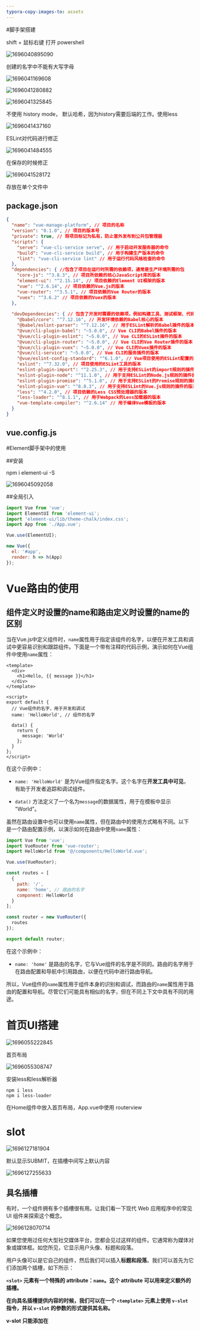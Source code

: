```yaml
---
typora-copy-images-to: assets
---
```


#脚手架搭建

shift + 鼠标右键 打开 powershell

![1696040895090](assets/1696040895090.png)

创建的名字中不能有大写字母

![1696041169608](assets/1696041169608.png)



![1696041280882](assets/1696041280882.png)

![1696041325845](assets/1696041325845.png)

不使用 history mode， 默认哈希，因为history需要后端的工作。使用less

![1696041437160](assets/1696041437160.png)

ESLint对代码进行修正

![1696041484555](assets/1696041484555.png)

在保存的时候修正

![1696041528172](assets/1696041528172.png)

存放在单个文件中



## package.json

```json
{
  "name": "vue-manage-platform", // 项目的名称
  "version": "0.1.0", // 项目的版本号
  "private": true, // 将项目标记为私有，防止意外发布到公共包管理器
  "scripts": {
    "serve": "vue-cli-service serve", // 用于启动开发服务器的命令
    "build": "vue-cli-service build", // 用于构建生产版本的命令
    "lint": "vue-cli-service lint" // 用于运行代码风格检查的命令
  },
  "dependencies": { //包含了项目在运行时所需的依赖项，通常是生产环境所需的包
    "core-js": "^3.8.3", // 项目所依赖的核心JavaScript库的版本
    "element-ui": "^2.15.14", // 项目依赖的Element UI框架的版本
    "vue": "^2.6.14", // 项目依赖的Vue.js的版本
    "vue-router": "^3.5.1", // 项目依赖的Vue Router的版本
    "vuex": "^3.6.2" // 项目依赖的Vuex的版本
  },
  
  "devDependencies": { // 包含了开发时需要的依赖项，例如构建工具、测试框架、代码质量工具等。这种分离有助于减小生产环境的包大小，并确保不必要的工具不会部署到生产服务器上。
    "@babel/core": "^7.12.16", // 开发环境依赖的Babel核心的版本
    "@babel/eslint-parser": "^7.12.16", // 用于ESLint解析的Babel插件的版本
    "@vue/cli-plugin-babel": "~5.0.0", // Vue CLI的Babel插件的版本
    "@vue/cli-plugin-eslint": "~5.0.0", // Vue CLI的ESLint插件的版本
    "@vue/cli-plugin-router": "~5.0.0", // Vue CLI的Vue Router插件的版本
    "@vue/cli-plugin-vuex": "~5.0.0", // Vue CLI的Vuex插件的版本
    "@vue/cli-service": "~5.0.0", // Vue CLI的服务插件的版本
    "@vue/eslint-config-standard": "^6.1.0", // Vue项目使用的ESLint配置的版本
    "eslint": "^7.32.0", // 项目使用的ESLint工具的版本
    "eslint-plugin-import": "^2.25.3", // 用于支持ESLint的import规则的插件的版本
    "eslint-plugin-node": "^11.1.0", // 用于支持ESLint的Node.js规则的插件的版本
    "eslint-plugin-promise": "^5.1.0", // 用于支持ESLint的Promise规则的插件的版本
    "eslint-plugin-vue": "^8.0.3", // 用于支持ESLint的Vue.js规则的插件的版本
    "less": "^4.2.0", // 项目依赖的Less CSS预处理器的版本
    "less-loader": "^8.1.1", // 用于Webpack的Less加载器的版本
    "vue-template-compiler": "^2.6.14" // 用于编译Vue模板的版本
  }
}

```



## vue.config.js





#Element脚手架中的使用

##安装

npm i element-ui -S

![1696045092058](assets/1696045092058.png)

##全局引入

```js
import Vue from 'vue';
import ElementUI from 'element-ui';
import 'element-ui/lib/theme-chalk/index.css';
import App from './App.vue';

Vue.use(ElementUI);

new Vue({
  el: '#app',
  render: h => h(App)
});
```



# Vue路由的使用

## 组件定义时设置的name和路由定义时设置的name的区别

当在Vue.js中定义组件时，`name`属性用于指定该组件的名字，以便在开发工具和调试中更容易识别和跟踪组件。下面是一个带有注释的代码示例，演示如何在Vue组件中使用`name`属性：

```vue
<template>
  <div>
    <h1>Hello, {{ message }}</h1>
  </div>
</template>

<script>
export default {
  // Vue组件的名字，用于开发和调试
  name: 'HelloWorld', // 组件的名字

  data() {
    return {
      message: 'World'
    };
  }
};
</script>
```

在这个示例中：

- `name: 'HelloWorld'` 是为Vue组件指定名字。这个名字在**开发工具中可见**，有助于开发者追踪和调试组件。

- `data()` 方法定义了一个名为`message`的数据属性，用于在模板中显示 "World"。

虽然在路由设置中也可以使用`name`属性，但在路由中的使用方式略有不同。以下是一个路由配置示例，以演示如何在路由中使用`name`属性：

```javascript
import Vue from 'vue';
import VueRouter from 'vue-router';
import HelloWorld from '@/components/HelloWorld.vue';

Vue.use(VueRouter);

const routes = [
  {
    path: '/',
    name: 'home', // 路由的名字
    component: HelloWorld
  }
];

const router = new VueRouter({
  routes
});

export default router;
```

在这个示例中：

- `name: 'home'` 是路由的名字，它与Vue组件的名字是不同的。路由的名字用于在路由配置和导航中引用路由，以便在代码中进行路由导航。

所以，Vue组件的`name`属性用于组件本身的识别和调试，而路由的`name`属性用于路由的配置和导航。尽管它们可能具有相似的名字，但在不同上下文中具有不同的用途。



# 首页UI搭建

![1696055222845](assets/1696055222845.png)



首页布局

![1696055308747](assets/1696055308747.png)



安装less和less解析器

```
npm i less
npm i less-loader
```

在Home组件中放入首页布局，App.vue中使用 routerview



# slot

![1696127181904](assets/1696127181904.png)



默认显示SUBMIT，在插槽中间写上默认内容

![1696127255633](assets/1696127255633.png)



## 具名插槽

有时，一个组件拥有多个插槽很有用。让我们看一下现代 Web 应用程序中的常见 UI 组件来探索这个概念。

![1696128070714](assets/1696128070714.png)

如果您使用过任何大型社交媒体平台，您都会见过这样的组件。它通常称为媒体对象或媒体框。如您所见，它显示用户头像、标题和段落。

用户头像可以是它自己的组件，然后我们可以插入**标题和段落**。我们可以首先为它们添加两个插槽，如下所示：



**`<slot>` 元素有一个特殊的 attribute：`name`。这个 attribute 可以用来定义额外的插槽。**

**在向具名插槽提供内容的时候，我们可以在一个 `<template>` 元素上使用 `v-slot` 指令，并以 `v-slot` 的参数的形式提供其名称。**

**v-slot 只能添加在 <template> 上** (只有[一种例外情况](https://v2.cn.vuejs.org/v2/guide/components-slots.html#%E7%8B%AC%E5%8D%A0%E9%BB%98%E8%AE%A4%E6%8F%92%E6%A7%BD%E7%9A%84%E7%BC%A9%E5%86%99%E8%AF%AD%E6%B3%95))，这一点和已经废弃的 [`slot` attribute](https://v2.cn.vuejs.org/v2/guide/components-slots.html#%E5%BA%9F%E5%BC%83%E4%BA%86%E7%9A%84%E8%AF%AD%E6%B3%95) 不同。



**MediaBox.vue** 问题版

```Vue
 <template>
      <div>
        <UserAvatar/>
        <slot></slot>
        <slot></slot>
        //有两个插槽
      </div>
</template>

//但是当我们尝试使用这个组件时遇到了一个问题：

<MediaBox>
      <h2>Adam Jahr</h2>
      <p>My words.</p>
</MediaBox>

//Vue 不知道哪些内容应该放入哪个槽中。
//我们需要明确并指定内容的去向，我们可以通过具名插槽来做到这一点。
```

**MediaBox.vue** 具名插槽版

```vue
<template>
      <div>
        <slot name="heading"></slot>
        <slot name="paragraph"></slot>
      </div>
</template>
//现在，我们可以在slot将插入的模板代码的属性中使用该名称。

非常重要：
<MediaBox>
      <h2 v-slot:heading>Adam Jahr</h2>
      <p v-slot:paragraph>My words.</p>
</MediaBox>
//我们正在将标题和段落插入到我们想要的位置。
```



# 侧边栏实现

elementUI提供了**NavMenu 导航菜单**

分为顶栏和侧栏，提供折起和展开

```vue
<template>
  <el-container style="height: 100%">
    <el-aside width="auto">
      <common-aside></common-aside> //使用侧边栏导航组件，注意是小写，单词之间用短划线隔开
    </el-aside>
    <el-container>
      <el-header>Header</el-header>
      <el-main>Main</el-main>
    </el-container>
  </el-container>
</template>

<script>
import CommonAside from '@/components/CommonAside.vue' //引入侧边栏组件
export default {
  // eslint-disable-next-line vue/multi-word-component-names
  name: 'Home',
  components: {
    CommonAside
  },
  data () {
    return {}
  }

}
```

在Vue挂载的app中默认设置为1屏的高度

```vue
<style>
  #app{
    height: 100vh;
  }
</style>
```



**将侧边栏的导航分为有子菜单的和无子菜单的**

```vue
//菜单中的数据
data () {
    return {
      isCollapse: false,
      menu: [
        {
          path: '/',
          name: 'home',
          label: '首页',
          icon: 's-home',
          url: 'Home/Home'
        },
        {
          path: '/mall',
          name: 'mall',
          label: '商品管理',
          icon: 'video-play',
          url: 'MallManage/MallManage'
        },
        {
          path: '/user',
          name: 'user',
          label: '用户管理',
          icon: 'user',
          url: 'UserManage/UserManage'
        },
        {
          label: '其他',
          icon: 'location',
          children: [
            {
              path: '/page1',
              name: 'page1',
              label: '页面1',
              icon: 'setting',
              url: 'Other/PageOne'
            },
            {
              path: '/page2',
              name: 'page2',
              label: '页面2',
              icon: 'setting',
              url: 'Other/PageTwo'
            }
          ]
        }
      ]
    }
  },


//使用计算属性进行区分
computed: {
    noChildren () {
      return this.menu.filter(item => !item.children)
    },
    hasChildren () {
      return this.menu.filter(item => item.children)
    }
  }

//无子菜单进行遍历 index是EL组件自己的属性，意为唯一标志
<el-menu-item v-for="item in noChildren" @click="clickMenu(item)" :index="item.path" :key="item.path">
      <template v-slot:title>
// v-slot必须用在template（只有一种特殊情况）
        <i :class="'el-icon-' + item.icon"></i>
//图标用拼接的形式实现
        <span >{{item.label}}</span>
      </template>
    </el-menu-item>

//有子菜单进行遍历
<el-submenu v-for="item in hasChildren" :index="item.path" :key="item.path">
    <template v-slot:title>
      <i :class="'el-icon-'+item.icon"></i>
      <span>{{item.label}}</span>
    </template>
    <el-menu-item-group v-for="subItem in item.children" :key="subItem.path">
      <el-menu-item :index="subItem.path">{{ subItem.label }}</el-menu-item>
    </el-menu-item-group>
</el-submenu>
```



**去掉页面整体的白边**      （暂时无效，不知道哪里出了问题）

```
//去掉页面的白边
html, body{
    margin: 0;
    padding: 0;
  }
```



# 路由跳转初步设置

## 页面结构与路由设置

![1696141442822](assets/1696141442822.png)



```JS
//路由设置
const routes = [
  {
    path: '/',
    name: 'Main',
    component: () => import('../views/Main.vue'),
    children: [
      {
        path: '/home',
        name: 'home',
        component: () => import('../views/home/index.vue')
      },
      {
        path: '/user',
        name: 'user',
        component: () => import('../views/user/index.vue')
      }
    ]
  }
]
```



## 路由跳转

### 路由跳转设置解析

```vue
//router下的index.js文件中
const routes = [
  {
    path: '/',
    name: 'Main',
    component: () => import('../views/Main.vue'),
    children: [
      {
        path: '/home',
        name: 'home',
        component: () => import('../views/home/index.vue')
      },
      {
        path: '/user',
        name: 'user',
        component: () => import('../views/user/index.vue')
      }
    ]
  }
]

//CommonAside组件中
<el-menu-item v-for="item in noChildren" @click="clickMenu(item)" :index="item.path" :key="item.path">
      <template v-slot:title>
        <i :class="'el-icon-' + item.icon"></i>
        <span >{{item.label}}</span>
      </template>
  </el-menu-item>

//注意click点击事件
clickMenu (item) {
      this.$router.push({
        name: item.name
      })
    }

```

**解析：**

`clickMenu` 函数能够实现路由跳转的原因是因为它使用了Vue Router库的 `$router.push()` 方法来进行页面路由的切换。

`this.$router.push()` 方法用于导航到不同的路由，具体来说，它使用 `item.name` 来确定要导航到的路由。

`clickMenu` 函数接收一个 `item` 参数，这个参数代表了菜单项的信息，其中包括 `item.name`。`item.name` 在菜单项对象中是路由的名称。通过 `this.$router.push({ name: item.name })`，你告诉Vue Router去激活具有指定名称的路由，从而导航到相应的页面。

所以，当你点击菜单项时，`clickMenu` 函数根据被点击菜单项的路由名称（`item.name`），触发了Vue Router的路由切换，从而实现了页面的跳转。



`clickMenu` 函数与路由配置中的 `name` 属性相关。在你的路由配置中，有一个名为 `Main` 的路由，它是你的主视图组件。 `Main` 路由有两个子路由：`home` 和 `user`，它们分别具有 `name` 属性为 `'home'` 和 `'user'`。

当你调用 `this.$router.push({ name: item.name })` 来触发路由导航时，`item.name` 的值应该匹配路由配置中的某个路由的 `name` 值。在你的示例中，`item.name` 应该匹配 `Main`、`home` 或 `user` 中的一个，以便导航到相应的路由。

所以，`clickMenu` 函数与路由配置中的 `Main`、`home` 和 `user` 三个路由的 `name` 属性相关。



### this.$

`this.$router.push` 中的 `$` 符号表示 Vue.js 中的实例属性。在 Vue.js 应用中，你可以通过 `this.$` 来访问全局的 Vue 实例的属性和方法。

- `this`：代表当前 Vue 组件的实例。
- `$router`：是 Vue Router 的实例，它允许你进行前端路由导航。
- `.push`：是 Vue Router 提供的一个方法，用于导航到不同的路由。





###编程式导航

除了使用 `<router-link>` 创建 a 标签来定义导航链接，我们还可以借助 router 的实例方法，通过编写代码来实现。

`router.push(location, onComplete?, onAbort?)`

注意：在 Vue 实例内部，**你可以通过 $router 访问路由实例**。因此你可以调用

```
this.$router.push
```

想要导航到不同的 URL，则使用 `router.push` 方法。这个方法会向 history 栈添加一个新的记录，所以，当用户点击浏览器后退按钮时，则回到之前的 URL。

当你点击 `<router-link>` 时，这个方法会在内部调用，所以说，点击 `<router-link :to="...">` 等同于调用 `router.push(...)`。

| 声明式                       | 编程式                |
| ------------------------- | ------------------ |
| `<router-link :to="...">` | `router.push(...)` |

该方法的参数可以是一个字符串路径，或者一个描述地址的对象。例如：

```js
// 字符串
router.push('home')

// 对象
router.push({ path: 'home' })

// 命名的路由
router.push({ name: 'user', params: { userId: '123' }})

// 带查询参数，变成 /register?plan=private
router.push({ path: 'register', query: { plan: 'private' }})

```

**注意：如果提供了 path，params 会被忽略，上述例子中的 query 并不属于这种情况。取而代之的是下面例子的做法，你需要提供路由的 name 或手写完整的带有参数的 path：**

```js
const userId = '123'
router.push({ name: 'user', params: { userId }}) // -> /user/123
router.push({ path: `/user/${userId}` }) // -> /user/123
// 这里的 params 不生效
router.push({ path: '/user', params: { userId }}) // -> /user

```

同样的规则也适用于 `router-link` 组件的 `to` 属性。

在 2.2.0+，可选的在 `router.push` 或 `router.replace` 中提供 `onComplete` 和 `onAbort` 回调作为第二个和第三个参数。这些回调将会在导航成功完成 (在所有的异步钩子被解析之后) 或终止 (导航到相同的路由、或在当前导航完成之前导航到另一个不同的路由) 的时候进行相应的调用。在 3.1.0+，可以省略第二个和第三个参数，此时如果支持 Promise，`router.push` 或 `router.replace` 将返回一个 Promise。

**注意**： 如果目的地和当前路由相同，只有参数发生了改变 (比如从一个用户资料到另一个 `/users/1` -> `/users/2`)，你需要使用 [`beforeRouteUpdate`](https://v3.router.vuejs.org/zh/guide/essentials/dynamic-matching.html#%E5%93%8D%E5%BA%94%E8%B7%AF%E7%94%B1%E5%8F%82%E6%95%B0%E7%9A%84%E5%8F%98%E5%8C%96) 来响应这个变化 (比如抓取用户信息)。



`router.replace(location, onComplete?, onAbort?)`

跟 `router.push` 很像，唯一的不同就是，它不会向 history 添加新记录，而是跟它的方法名一样 —— 替换掉当前的 history 记录。

| 声明式                               | 编程式                   |
| --------------------------------- | --------------------- |
| `<router-link :to="..." replace>` | `router.replace(...)` |

`router.go(n)`

这个方法的参数是一个整数，意思是在 history 记录中向前或者后退多少步，类似 `window.history.go(n)`。

例子

```
// 在浏览器记录中前进一步，等同于 history.forward()
router.go(1)

// 后退一步记录，等同于 history.back()
router.go(-1)

// 前进 3 步记录
router.go(3)

// 如果 history 记录不够用，那就默默地失败呗
router.go(-100)
router.go(100)

```



**操作 History**

你也许注意到 `router.push`、 `router.replace` 和 `router.go` 跟 [`window.history.pushState`、 `window.history.replaceState` 和 `window.history.go` (opens new window)](https://developer.mozilla.org/en-US/docs/Web/API/History)好像， 实际上它们确实是效仿 `window.history` API 的。

因此，如果你已经熟悉 [Browser History APIs (opens new window)](https://developer.mozilla.org/en-US/docs/Web/API/History_API)，那么在 Vue Router 中操作 history 就是超级简单的。

还有值得提及的，Vue Router 的导航方法 (`push`、 `replace`、 `go`) 在各类路由模式 (`history`、 `hash` 和 `abstract`) 下表现一致。



## 注意点

当在Vue.js中定义组件时，`name`属性用于指定该组件的名字，以便在开发工具和调试中更容易识别和跟踪组件。下面是一个带有注释的代码示例，演示如何在Vue组件中使用`name`属性：

```vue
<template>
  <div>
    <h1>Hello, {{ message }}</h1>
  </div>
</template>

<script>
export default {
  // Vue组件的名字，用于开发和调试
  name: 'HelloWorld', // 组件的名字

  data() {
    return {
      message: 'World'
    };
  }
};
</script>
```

在这个示例中：

- `name: 'HelloWorld'` 是为Vue组件指定名字。这个名字在开发工具中可见，有助于开发者追踪和调试组件。

- `data()` 方法定义了一个名为`message`的数据属性，用于在模板中显示 "World"。

虽然在路由设置中也可以使用`name`属性，但在路由中的使用方式略有不同。以下是一个路由配置示例，以演示如何在路由中使用`name`属性：

```javascript
import Vue from 'vue';
import VueRouter from 'vue-router';
import HelloWorld from '@/components/HelloWorld.vue';

Vue.use(VueRouter);

const routes = [
  {
    path: '/',
    name: 'home', // 路由的名字
    component: HelloWorld
  }
];

const router = new VueRouter({
  routes
});

export default router;
```

在这个示例中：

- `name: 'home'` 是路由的名字，它与Vue组件的名字是不同的。路由的名字用于在路由配置和导航中引用路由，以便在代码中进行路由导航。

所以，Vue组件的`name`属性用于组件本身的识别和调试，而路由的`name`属性用于路由的配置和导航。尽管它们可能具有相似的名字，但在不同上下文中具有不同的用途。



# header组件搭建

header组件分为两个部分，左边部分是导航图标+面包屑，右边部分是用户图标+下拉菜单





导航图标



面包屑



Dropdown下拉菜单





靠左、靠右布局，左右贴边同时上下居中



通过导航图标控制aside部分的展开和收起



# Vuex

## Vuex 简介

关于 Vuex 4 的注意事项
Vuex 4 最近发布，这是最新版本的 Vuex，专为与 Vue 3 兼容而设计。几乎所有 Vuex 4 的 API 与 Vuex 3 保持相同，而本课程所教授的正是 Vuex 3。然而，有一些重大变更，您可以在这里了解。



状态管理的必要性
在充满组件的应用程序中管理状态可能会变得困难。Facebook 曾经吃过苦头，因此创建了Flux模式，而 Vuex 就是基于这一模式开发的。Vuex 是 Vue 自家的状态管理模式和库。在本课程中，我们将探讨应用程序为何需要 Vuex 以及它如何增强您的应用。

当我们谈论状态时，指的是组件所依赖和渲染的数据，比如博客文章、待办事项等。没有 Vuex，随着应用程序的增长，每个 Vue 组件可能都会拥有自己的状态副本。

![1696158710525](assets/1696158710525.png)

**但如果一个组件改变了其状态，而远处的另一个组件也在使用同一状态，我们需要进行状态的通信**。有一种默认的方式是通过向上传递事件和向下传递属性来共享数据，但这可能会变得非常复杂。

![1696158768477](assets/1696158768477.png)

相反，我们可以将所有的状态集中到一个地方，一个包含整个应用程序的当前状态的位置。这样就形成了一个单一的真相来源。



**因此，我们为什么不把组件的共享状态抽取出来，以一个全局单例模式管理呢？在这种模式下，我们的组件树构成了一个巨大的“视图”，不管在树的哪个位置，任何组件都能获取状态或者触发行为！**



`单一的真相来源`
这就是 Vuex 提供的功能，每个组件都可以`直接访问全局状态`。

与 Vue 实例的数据一样，这个状态是`响应式`的。当一个组件更新状态时，正在使用该数据的其他组件会得到通知，自动接收到新的值。

![1696158943803](assets/1696158943803.png)

然而，仅仅将数据集中到单一的真相来源并不能完全解决状态管理的问题。当许多组件以不同的方式、来自不同的位置改变状态时，会出现什么情况？

我们需要一些标准化。否则，对状态的更改可能会变得难以预测和追踪。



`状态管理模式`
这就是为什么 Vuex 提供了一个完整的状态管理模式，以便以一种简单且标准化的方式进行状态更改。如果您熟悉 Vue，那么 Vuex 应该看起来相当类似。

![1696159051690](assets/1696159051690.png)



就像 Vue 提供了通过 `new Vue` 创建的根 Vue 实例一样，Vuex 提供了通过 `new Vuex.Store` 创建的存储库。

而 Vue 实例具有 `data` 属性，Vuex 存储库具有 `state`。两者都是响应式的。

而实例具有`方法`，其中包括更新数据的方法，存储库具有 `Actions`，它们可以更新状态。

而实例具有`计算属性`，存储库具有 `getters`，允许我们访问经过筛选、派生或计算的状态。

此外，Vuex 提供了一种跟踪状态更改的方式，称为 `Mutations`。我们可以使用 `Actions` 来提交 `Mutations`，并且通过 `Vue DevTools`，甚至可以通过每个 `Mutations` 到状态的记录来追溯状态更改的历史。



 `Vuex Store示例`

![1696159498720](assets/1696159498720.png)

在`state`中，我们有一个名为 `isLoading` 的属性，以及一个 `todos` 数组。



在下面，我们有一个 `mutation` 用于在 `isLoading` 状态之间切换 true 和 false。还有一个 `mutation` 用于使用我们在下面的 `Action` 中从 API 调用中接收到的 todos 设置我们的状态。



我们的 `Action` 在这里有多个步骤。首先，它会提交 `Mutation` 将 `isLoading` 状态设置为 true。然后它将进行 API 调用，当响应返回时，它将提交 `Mutation` 将 `isLoading` 状态设置为 false。最后，它将提交 `Mutation` 使用来自 API 的响应设置我们的 `todos` 的状态。

如果我们需要只检索标记为已完成的 `todos` 的能力，我们可以使用一个 `Getter`，它将仅检索我们想要的特定状态。



![1696159938785](assets/1696159938785.png)



### Vuex in Motion



![1578371900954_6](assets/1578371900954_6.gif)





###Vuex 核心概念

Vuex 是一个用于管理应用程序状态的状态管理模式和库。它通常与 Vue.js 框架一起使用，用于构建大型的、复杂的单页应用程序（SPA）。Vuex 帮助开发者管理应用中的数据、状态和状态变化，使得数据共享和维护更加容易。

1. **State（状态）**：这是应用程序的数据源，即应用的状态。Vuex 将整个应用的状态存储在一个单一的对象中，可以在整个应用中共享和访问。

2. **Getters（获取器）**：Getters 用于从状态中派生出一些衍生数据，类似于 Vue 组件中的计算属性。它们可以帮助你在组件中获取和使用状态的部分数据，而不需要直接访问状态对象。

3. **Mutations（突变）**：Mutations 是用于修改状态的方法。它们必须是同步的，用于跟踪状态的变化。每个 Mutation 都有一个字符串类型的事件名和一个回调函数，用于实际地改变状态。

4. **Actions（动作）**：Actions 用于执行异步操作并提交 Mutations 来改变状态。它们允许你处理复杂的业务逻辑、数据获取以及其他异步操作。Actions 通过触发 Mutations 来改变状态。

5. **Modules（模块）**：当你的应用变得复杂时，你可以将 Vuex 的状态、Mutations、Getters 和 Actions 划分为模块，每个模块可以独立管理一部分状态。

Vuex 的主要目标是让状态管理更加可维护、可预测和可调试，特别是在大型应用程序中。它提供了单一数据源的概念，使状态变化变得可追踪，从而减少了状态管理方面的混乱。这使得多个组件可以共享和响应应用状态的变化，同时保持一致性。这些特性使得 Vuex 成为 Vue.js 应用程序中的强大工具，特别是在构建复杂的单页应用时。



## State & Getters

**状态（State）与派生状态（Getters）**：
在上一课中，我们简要了解了 Vuex 的工作原理。在本教程中，我们将看看如何从我们的组件中直接和借助 Getters 访问 Vuex 存储的 State 数据。

###访问 `state`（状态）

如果我们查看我们的 main.js 文件，我们可以看到我们导入了我们的 Vuex store文件并将其提供给我们的根 Vue 实例。这是因为我们在使用 Vue CLI 创建项目时选择了 Vuex。

```javascript
import store from './store'

new Vue({
  router,
  store, // <-- 将`store`注入以实现全局访问
  render: h => h(App)
}).$mount('#app')
```

通过将`store`注入到每个组件中，这使得`store`在整个应用程序中可以全局访问，这样任何组件都可以使用 `$store` 来访问存储以及其中的属性（如 State、Actions、Mutations 和 Getters）。



现在让我们添加一些 State，以便我们可以查看如何从组件中访问它。我们可以创建一个`user`对象：

```javascript
state: {
  user: { id: 'abc123', name: 'Adam Jahr' }
}
```

我们可以从应用程序中的任何地方访问这个`user` State，但由于我们将很快创建需要知道是哪个用户创建了它们的事件，让我们从 EventCreate.vue 文件中访问这个 State。

```html
<template>
  <h1>创建事件，{{ $store.state.user }}</h1>
</template>
```

这可以生效，但请注意在浏览器中，我们显示了整个`user`对象。我们可以使用`.`符号来指定我们想要显示的用户 State 中的确切属性。在这种情况下，我们只想显示`name`。

```html
<template>
  <h1>创建事件，{{ $store.state.user.name }}</h1>
</template>
```



现在，我们看到了用户的名字。但如果我们需要在组件中的多个地方使用用户的名字怎么办？当然，我们可以在各个地方都写 `this.$store.state.user.name`，或者我们可以在**计算属性**中只写一次，名为 `userName`。

这样，我们的模板变得更加可读，减少了冗余。

```javascript
computed: {
  userName() {
    return this.$store.state.user.name;
  }
}
```

这样，我们的模板变得更加可读，减少了冗余。

```html
<h1>创建事件，{{ userName }}</h1>
<p>此事件由{{ userName }}创建</p>
```

如果我们需要在组件的方法中使用它，我们可以简单地说 `this.userName`。



###`mapState` 辅助函数

如果我们需要从同一个组件访问 State 的不同部分，多次编写 `this.$store.state.something` 可能会变得冗长和重复。为了简化这一点，我们可以使用 `mapState` 辅助函数，**它会为我们生成计算属性**。

首先，让我们向 Vuex  Store中添加更多 State，以便看到它的作用。我们将添加一个事件类别的数组：

```javascript
state: {
  user: { id: 'abc123', name: 'Adam Jahr' },
  categories: ['sustainability', 'nature', 'animal welfare', 'housing', 'education', 'food', 'community']
}
```

现在，在 EventCreate.vue 中，我们可以导入 `mapState`：

```javascript
import { mapState } from 'vuex'
```

然后使用它来将我们的 State 映射到一个计算属性中，以便检索用户的名字和我们的类别。

```javascript
computed: mapState({
  userName: state => state.user.name,
  categories: state => state.categories
})
```

请注意，我们使用了一个箭头函数l来接收 state 并返回我们想要的 state 属性，例如 `state.user.name` 和 `state.categories`。

如果我们想要访问顶层的 State（不使用点符号），可以更简单地这样写：

```javascript
computed: mapState({
  userName: state => state.user.name,
  categories: 'categories' // <-- 顶层 State 的简化语法
})
```

请注意，我们只需要使用 State 的字符串值` 'categories'`，这相当于 `state => state.categories`。

我们还可以通过传递一个字符串数组来更简化 `mapState` 的语法，如下所示：

```javascript
computed: mapState(['categories', 'user'])
```

当然，在我们的模板中，现在只需要使用点符号来访问用户的名字。

```html
<h1>创建事件，{{ user.name }}</h1>
```



**对象扩展运算符**

正如您可能已经注意到的，`mapState` 返回一个计算属性的对象。但它目前阻止我们添加不与我们的存储 State 相关的其他本地计算属性。

为了做到这一点，我们可以使用对象扩展运算符，它允许我们在这里**混入其他计算属性**。

```javascript
computed: {
  localComputed() {
    return something
  },
  ...mapState(['categories', 'user']) // <-- 使用对象扩展运算符
}
```



###Getters

虽然我们可以直接访问 **Store’s State**，但有时我们希望访问派生状态，也就是在访问时以某种方式处理状态。

例如，我们可能想知道有多少个类别，而不是访问我们的 State's `categories`。换句话说，我们可能想知道类别数组的长度。

从组件内部，我们可以这样写：

```javascript
this.$store.state.categories.length
```

但如果多个组件需要使用相同的值怎么办？通过创建一个 **Vuex Getter**，我们可以避免不必要的代码重复。此外，由于 Getters 被缓存，这也是一种性能更好的选择。

让我们在我们的Store中添加一个 Getter。

**store.js**

```javascript
catLength: state => {
  return state.categories.length
}
```

如您所见，Getters 是一个接受`state`作为参数的函数，**允许我们返回经过处理或筛选的状态。**



现在让我们在 EventCreate 组件中使用我们的 `catLength` Getter。与访问 State 一样，我们将它放在一个计算属性中。

```javascript
computed: {
  catLength() {
    return this.$store.getters.catLength
  }
}
```



**将 Getters 传递给 Getters**：
如果我们需要获取要与另一个 Getter 一起处理的 State，我们可以将 Getters 作为第二个参数传递给 Getter。这允许我们从我们正在创建的 Getter 中访问另一个 Getter。这听起来有点复杂，但是让我们看一个简单的例子。

假设我们的 State 中有一个待办事项数组。

```javascript
todos: [
  { id: 1, text: '...', done: true },
  { id: 2, text: '...', done: false },
  { id: 3, text: '...', done: true },
  { id: 4, text: '...', done: false }
]
```

我们可以创建一个 Getter 来获取已完成的待办事项数组。

```javascript
doneTodos: (state) => {
  return state.todos.filter(todo => todo.done)
}
```

我们可以在另一个 Getter 中使用此 Getter，如果要找出尚未完成的待办事项的数量，可以这样做：

```javascript
activeTodosCount: (state, getters) => {
  return state.todos.length - getters.doneTodos.length
}
```

现在，我们可以返回已完成的待办事项数量与所有待办事项数量之间的差异。

也许你会想知道为什么我们不只是像下面这样直接编写 `activeTodosCount`。

```javascript
activeTodosCount: (state) => {
  return state.todos.filter(todo => !todo.done).length
}
```

当然，我们可以这样做。这个例子只是为了演示将 Getters 传递给另一个 Getter 的强大之处。

**动态 Getters**：
您可能会想知道是否可以使用动态 Getters，换句话说，是否可以根据参数检索某些状态。答案是可以，通过返回一个函数来实现。

例如，如果我们有一个事件数组，我们可以这样检索一个事件：

```javascript
getEventById: (state) => (id) => {
  return state.events.find(event => event.id === id)
}
```

然后在我们的组件中，我们可以这样写：

```javascript
computed: {
  getEvent() {
    return this.$store.getters.getEventById
  }
}
```

在我们的模板中，我们可以传递一个参数。

```html
<p>{{ getEvent(1) }}</p>
```

请注意，像这样的动态 Getters 每次调用时都会运行，结果不会被缓存。

**mapGetters 辅助函数**：
就像我们在访问 State 时所见，我们可以使用 `mapGetters` 辅助函数将 Getters 映射到组件的计算属性上，以便在其中访问。首先，我们只需要导入它：

```javascript
import { mapGetters } from 'vuex'
```

然后可以这样使用它：

```javascript
computed: mapGetters([
  'categoriesLength',
  'getEventById'
])
```

现在，我们在组件中有一个映射到我们的 Getters 的计算属性数组。

如果我们想要在一个对象中重命名这些 Getters，我们可以在对象中这样做：

```javascript
computed: mapGetters({
  catCount: 'categoriesLength',
  getEvent: 'getEventById'
})
```

这样，`this.catCount` 映射到 `this.$store.getters.categoriesLength`，`getEvent` 映射到 `this.$store.getters.getEventById`。

**对象扩展运算符**：
正如您可能已经想象的，如果您希望将这些 Getters 混合到本地计算属性中，您也可以在这里使用对象扩展运算符。

```javascript
computed: {
  localComputed() {
    return something
  },
  ...mapGetters({
    catCount: 'categoriesLength',
    getEvent: 'getEventById'
  })
}
```

希望这能帮助您更好地理解 Vuex 中的 State 和 Getters。State 用于存储应用程序的数据，Getters 用于计算和派生这些数据，以便您能够更轻松地在组件中访问它们。



## Mutations & Actions Pt. 1

现在我们可以访问 Vuex 状态，我们可以开始将应用程序的数据存储在其中。通过使用 Vuex，我们可以使用 Mutation 将数据放入状态中。在本教程中，我们将学习 Mutations，然后看看如何将 Mutations 包装在 Actions 中，以使它们更具可扩展性和未来性。

###Mutations

正如我们在 Vuex 入门课程中了解的那样，我们可以使用 Mutations 来更新或更改状态。

举一个简单的例子，假设我们的状态具有一个 `count` 属性：

**store.js**

```javascript
state: {
  count: 0
}
```

现在，在我们的状态下方，我们可以编写一个 mutation，允许我们增加该值。

**store.js**

```javascript
mutations: {
  INCREMENT_COUNT(state) {
    state.count += 1
  }
}
```



`INCREMENT_COUNT` Mutation 以 Vuex 状态作为参数，并将其用于递增 count。

现在，让我们从组件内部**提交该 Mutation**。在 EventCreate 组件内部，我们将添加一个方法：

```javascript
incrementCount() {
  this.$store.commit('INCREMENT_COUNT')
}
```

在这里，我们的 `incrementCount` 方法只是提交了它可以访问的 `INCREMENT_COUNT` Mutation，通过使用this.$store



如果我们添加一个按钮，我们可以单击它来触发此 Mutation。

```html
<button @click="incrementCount">Increment</button>
```

通过查看 Vue DevTools，我们可以看到我们的 count 在 Vuex 标签中正在更新。

此外，还要注意我们的 Mutation 也在 DevTools 中记录下来了。如果我们点击 `Base State`，我们能够看到在提交 Mutation 之前我们应用程序的状态。换句话说，count 重新变为 0。

这使我们能够进行“time-travel debugging”，以便我们可以看到应用程序在某个时间点的状态，以及我们的 Mutations 如何影响了我们的状态。

为什么要全大写？**如果你想知道为什么我们的 Mutation 使用全大写**，那是因为在基于 Flux 的模式中，通常将它们用全大写表示。这是完全可选的，通常也可以看到 Mutations 以驼峰命名法编写。但是，将它们全部大写会使你在扫描文件时更容易立即看到可用的 Mutations，也会在提交 Mutation 与 Action、Getter 等时更清晰。但再次强调，选择权在你（或你的团队）手中。



**动态 Mutations**
目前，我们只是逐个增加 count。如果我们想按动态值更新它怎么办？我们可以将有效载荷传递给 Mutation 以使其具有动态性。

为了看到这一点，让我们在模板中添加一个输入，然后使用 v-model 将其绑定到名为 incrementBy 的新数据属性。

```html
<input type="number" v-model.number="incrementBy">
```

请注意，我们使用 .number 修饰符将输入值强制转换为数字。

然后，我们将 incrementBy 值从数据中作为有效载荷传递到我们提交 Mutation 的地方。

```javascript
incrementCount() {
  this.$store.commit('INCREMENT_COUNT', this.incrementBy)
}
```

在我们的 Vuex 存储中，INCREMENT_COUNT Mutation 可以在其第二个参数中接收有效载荷，并使用它来动态更新我们的 count。

```javascript
INCREMENT_COUNT(state, value) {
  state.count += value
}
```

现在，不管输入中键入了什么数字，都可以用它来更新我们的 count 状态。



###Actions

尽管 Vuex Mutations 是同步的，也就是说它们将一个接一个地发生，但 Actions 可以是**异步**的。它们可以包含多个步骤，实际发生的顺序可能不同于它们的编写顺序。如果您还记得我们关于 API 的课程，Axios 可以异步运行函数。

我们可以使用 Actions 来包装一些关于 Mutation 或 Mutations 的业务逻辑。

在我们的 Vuex 入门课程中，我们看到一个 Action 可以编写以提交一个 Mutation，将 isLoading 状态设置为 true，然后进行 API 调用，当调用返回响应时，它提交一个 Mutation 来将 isLoading 状态设置为 false，然后再提交一个 Mutation 来使用 API 的响应设置 todos 状态。



重要的是要理解，**Action 中的 Mutations 可能会被提交，也可能不会**，这取决于周围的逻辑和情况如何发展。

举个现实中的例子，如果我请我的朋友从商店买些面包，那么这里的 Mutation 将是 `PICK_UP_BREAD`，而 Action 更像是 `pleasePickUpBread`。**请求某人做某事与他们实际去做之间有很大的区别**。

有很多原因可能会导致她无法提交该 Mutation，她的车可能在前往商店的途中抛锚，或者商店可能没有面包。因此，Actions 更像是表达了一种意愿或渴望，根据周围的情况，使状态发生变化。

现在让我们看看 Actions 如何发挥作用。



**Actions 的运作**
回到我们的计数器示例，如果我们只想在我们的应用程序具有用户时才更新 count，我们可以编写：

```javascript
actions: {
  updateCount({ state, commit }, incrementBy) {
    if (state.user) {
      commit('INCREMENT_COUNT', incrementBy)
    } 
  }
}
```

这里发生了什么？

我们创建了一个名为 `updateCount` 的 **Action**。它使用对象解构从 Vuex 对象中获取` state` 和` commit`：{ state, commit }。

上下文对象是任何 Action 的第一个参数，它公开了与 store 实例上相同一组属性（state、mutations、actions

、getters）一样。因此，您可以调用 context.commit 来提交 Mutation，例如 context.state.count 来获取 count 状态的值。

此外，updateCount 接收有效载荷值。

```javascript
({ state, commit }, value)
```

有效载荷是所有 Actions 的第二个参数。

我们的 Action 检查是否在我们的状态中存储了一个用户。如果有，我们将使用传递的有效载荷值 commit INCREMENT_COUNT Mutation。如果没有用户，Mutation 将不会被提交。

现在，在我们的组件中，我们将分发该 Action，这将提交 Mutation。

```javascript
incrementCount() {
  this.$store.dispatch('updateCount', this.incrementBy)
}
```

值得注意的是，建议始终从 Action 中提交 Mutation。尽管如果您的 Mutation 当前不需要任何业务逻辑，这可能起初看起来像是多余的代码，但这样做使您的应用程序更具未来性，并使其更容易扩展。现在添加 Action 要容易得多，而不是以后需要时重构应用程序中的大量代码。

现在我们知道如何提交 Mutations 并将它们包装在 Action 中，让我们为我们的示例应用程序添加更多内容。

为我们的示例应用程序添加内容
目前，在我们的应用程序中，我们只是从我们的模拟 API 中获取事件。但我们希望用户能够创建新事件，该事件将添加到 Vuex Store 中。我们将添加一个 Mutation 并从一个 Action 中提交它。

但首先，我们需要安装一个新的依赖项。

安装我们的日期选择器
我们即将构建一个用于创建新事件的表单。但是，我们需要一个日期选择器用于我们的表单，因此让我们下载一个流行的外部库：vuejs-datepicker。

从命令行中，我们将写入：npm install vuejs-datepicker --save

这将安装库到我们的项目中，以便我们可以开始使用它。

创建事件
让我们前往我们的 EventCreate 组件，因为正如其名称所示，我们将使用它来创建新事件。就像我们之前使用 v-model 将值绑定到我们的数据的输入元素和提交 Mutation 的按钮一样，我们将使用相同的过程，但是一个扩展版本，带有一个可以从用户那里收集数据的表单。

以下是我们表单的模板。请注意，我们正在使用我们新添加的日期选择器。

```html
<form>
  <label>选择一个类别</label>
  <select v-model="event.category">
    <option v-for="cat in categories" :key="cat">{{ cat }}</option>
  </select>
  <h3>命名和描述您的事件</h3>
  <div class="field">
    <label>标题</label>
    <input v-model="event.title" type="text" placeholder="添加事件标题"/>
  </div>
  <div class="field">
    <label>描述</label>
    <input v-model="event.description" type="text" placeholder="添加描述"/>
  </div>
  <h3>您的事件在哪里？</h3>
  <div class="field">
    <label>地点</label>
    <input v-model="event.location" type="text" placeholder="添加地点"/>
  </div>
  <h3>您的事件什么时候？</h3>
  <div class="field">
    <label>日期</label>
    <datepicker v-model="event.date" placeholder="选择日期"/>
  </div>
  <div class="field">
    <label>选择时间</label>
    <select v-model="event.time">
      <option v-for="time in times" :key="time">{{ time }}</option>
    </select>
  </div>
  <input type="submit" class="button -fill-gradient" value="提交"/>
</form>
```

正如您所见，我们正在问一系列问题，并使用 v-model 在输入元素上绑定用户的响应到我们的数据。

现在，让我们一起查看这个组件的脚本部分，然后一一解释它。

```javascript
<script>
import Datepicker from 'vuejs-datepicker'
export default {
  components: {
    Datepicker
  },
  data() {
    const times = []
    for (let i = 1; i <= 24; i++) {
      times.push(i + ':00')
    }
    return {
      event: this.createFreshEvent(),
      times,
      categories: this.$store.state.categories,
    }
  },
  methods: {
    createFreshEvent() {
      const user = this.$store.state.user
      const id = Math.floor(Math.random() * 10000000)
      return {
        id: id,
        category: '',
        organizer: user,
        title: '',
        description: '',
        location: '',
        date: '',
        time: '',
        attendees: []
      }
    }
  }
}
</script>
```

让我们拆分一下。

```javascript
import Datepicker from 'vuejs-datepicker'
export default {
  components: {
    Datepicker
  }
```

在顶部，我们导入了我们的新日期选择器并将其注册为子组件，以便我们可以在我们的模板中使用它。

```javascript
data() {
  const times = []
  for (let i = 1; i <= 24; i++) {
    times.push(i + ':00')
  }
  return {
    ...
    times
  }
```

然后在我们的数据中，我们使用一个小算法生成一个用于时间的数字数组。请注意，上面在我们的数据中，{ times } 等同于 { times: times }。如果将此逻辑放在这里看起来很奇怪，记住 data() 是一个函数，因此您完全可以在其中执行一些初始的数据逻辑。

```html
<select v-model="event.time">
  <option v-for="time in times" :key="time">{{ time }}</option>
</select>
```

然后，在模板中，我们正在使用 v-for 循环遍历 times。

现在，让我们看看我们数据的其余部分。

```javascript
return {
  event: this.createFreshEventObject(),
  categories: this.$store.state.categories,
  times
}
```

我们直接从 Vuex Store 中获取我们的类别，并在选项元素上使用 v-for，就像

之前的 times 一样。但我们在 event 数据方面做了一些特殊的事情。

```javascript
event: this.createFreshEventObject(),
```

与其将事件对象直接放在数据中，我们在组件创建时调用一个生成新事件对象的方法。

该方法如下：

```javascript
createFreshEventObject() {
  const user = this.$store.state.user
  const id = Math.floor(Math.random() * 10000000)
  return {
    id: id,
    category: '',
    organizer: user,
    title: '',
    description: '',
    location: '',
    date: '',
    time: '',
    attendees: []
  }
}
```

我们从 Vuex Store 中获取用户，然后返回一个带有我们想要收集数据的所有属性的对象，包括一个用我们的用户状态填充的属性。我们还为我们的 id 创建了一个随机数，并使用它来设置事件的 id。

您可能会想知道为什么我们要使用这种方法。为什么不在数据本身上拥有所有这些属性？当我们提交事件时，我们希望重置此组件的事件数据，而此方法是我们这样做的一个方便的方式。您将在稍后看到我们如何使用它。

如果我们不重置本地事件对象，我们可能会保留这个对象与我们推入状态的对象之间不必要的连接。

最后，我们只需要添加一个简单的作用域样式：

```css
.field {
  margin-bottom: 24px;
}
```

ADD_EVENT Mutation
现在，在我们的 Vuex Store 中，我们将编写一个 ADD_EVENT Mutation。

```javascript
ADD_EVENT(state, event) {
  state.events.push(event)
}
```

它接收一个事件参数，然后将其推送到我们的事件状态中。

createEvent Action
现在，我们想将其包装在一个 Action 中，我们将其称为 createEvent。

但首先，我们需要在 store.js 顶部导入我们的 EventService.js 文件。

```javascript
import EventService from '@/services/EventService.js'
```

因为我们将在我们的 Action 中使用它：

```javascript
createEvent({ commit }, event) {
  EventService.postEvent(event)
  commit('ADD_EVENT', event)
})
```

如您所见，我们的 Action 使用了我们在 Axios 进行 API 调用的课程中创建的 EventService 来执行 postEvent(event) 的 POST 请求，这将将事件添加到我们本地的 json.db 文件。

看到了吗？我们已经在我们的 EventService 文件中添加了一个新的 POST 请求：

EventService.js

```javascript
postEvent(event) {
  return apiClient.post('/events', event)
}
```

它接收一个事件，并可以将其 POST 到此端点，其中我们的模拟事件数据库位于其中。

然后，我们的 createEvent Action 提交了我们刚刚创建的 ADD_EVENT Mutation，这将事件添加到我们的本地事件状态，以便我们的应用程序的 UI 可能立即需要访问该新事件状态。

现在，让我们从我们的组件中调度此 Action。

分派 eventCreate Action
回到我们的 EventCreate 组件，我们可以添加一个将调度新 Action 的方法。

```javascript
methods: {
  createEvent() {
    this.$store.dispatch('createEvent', this.event)
  },
...
```

当我们提交表单时，我们将触发此方法，使用：

```html
<form  @submit.prevent="createEvent">
```

重置事件数据
之前提到过，我们希望在提交新事件时每次都重置组件的事件数据对象。

我们将这样做：

```javascript
createEvent() {
  this.$store.dispatch('createEvent', this.event)
  this.event = this.createFreshEventObject()
}
```

问题：但我们不希望在知道它已添加到后端之前清除我们的事件。如果我们的用户正在创建事件，单击提交按钮，然后走到电梯上，事件从未提交，他们将不得不重新开始创建事件。

解决方案：在我们的 Action 中，我们可以返回来自我们的 API 的响应。然后 .then 提交我们的 Mutation。

```javascript
createEvent({ commit }, event) {
  return EventService.postEvent(event).then( () => {
      commit('ADD_EVENT', event.data)
    })
}
```

现在，当事件成功 POST 时，我们将提交 ADD_EVENT。

并且我们甚至可以等待响应从我们的 EventCreate 组件返回，就像这样：

```javascript
createEvent() {
  this.$store.dispatch('createEvent', this.event)
    .then(() => {
      this.event = this.createFreshEventObject()
    })
    .catch(() => {
      console.log('创建事件时出现问题。')
    })
}
```

现在，在上面，只有在 POST 请求成功时，我们才会重置我们的事件数据（this.event）。

如果 POST 请求不成功，我们将在控制台中记录错误。在将来的课程中，我们将介绍如何有效地将此错误显示给用户。

路由到我们的新事件
一旦成功创建了事件，我们将希望查看该事件。换句话说，我们希望将用户路由到他们刚刚创建的事件的事件显示页面。

我们可以使用 router.push 方法来实现这一点，并将 id 参数设置为刚刚创建的 this.event 的 id。

```javascript
createEvent() {
  this.$store
    .dispatch('createEvent', this.event)
    .then(() => {
      this.$router.push({
        name: 'event-show',
        params: { id: this.event.id }
      })
      this.event = this.createFreshEventObject()
    })
    .catch(() => {
      console.log('创建事件时出现问题。')
    })
}
```

我们只需确保我们在剥离它以用于我们的路由参数之后清除事件，否则 this.event 将变为未定义。

调整 EventShow
现在，我们只需调整 EventShow 组件的模板，以便它不显示事件组织者的整个用户对象。

我们现在需要使用点符号显示 event.organizer.name，而且要使用三元运算符，以便在组件在渲染时没有其需要的数据之前不会出现 name 未定义的错误。

还记得吗？我们在早些课程中对出席者使用了这种方法：

```html
<span class="badge -fill-gradient">{{ event.attendees ? event.attendees.length : 0 }}</span>
```

所以现在让我们对我们的组织者名称也这样做：

```html
<h5>由{{ event.organizer ? event.organizer.name : '' }}组织</h5>
```

再次回顾
在这个课程中，我们学习了 Vuex Mutations 以及如何使用它们与执行潜在异步业务逻辑的 Actions。然后，我们将这些知识应用到了我们的示例应用程序中，以便我们的用户可以创建新事件，这些事件被添加到我们的模拟数据库以及 Vuex Store 中。



## Mutations & Actions Pt. 2



## Modules

在前两课中，我们使用了 Vuex 来封装我们应用的状态并标准化了状态的修改方式（通过 actions 和 mutations）。

然而，随着应用的增长，我们的 `store.js `文件会变得庞大。这时就可以使用 Vuex 模块来帮助我们组织代码并更容易进行测试。

🛑 问题：我们需要组织我们的代码
我们需要更好的方式来组织我们的 Vuex 代码，因为迄今为止，我们将所有内容都放在了 `store.js `文件中。

☑️ 解决方案
Vuex 提供了一个叫做模块（modules）的选项，它使我们可以将状态的不同部分拆分到不同的文件中。例如，如果您的应用程序具有事件和用户，**将所有state、mutations、actions 和 getters 都堆积在一个大的 /src/store.js 文件中是没有意义的**。相反，我们可以将这些功能分成两个独立的 Vuex  modules。

![1578370636027_0](assets/1578370636027_0.gif)

后续，我们可能会有更多的功能，例如事件有它们自己的评论，用户可以标记为“参加”。这些功能也可能成为拆分成自己的 Vuex 模块的候选项。

我们可以根据数据模型或功能来拆分我们的 Vuex 代码。如何实现这一点完全取决于您。



###基本用法

👈 回到示例应用
在我们的示例应用中，让我们从创建一个` store` 目录开始，将当前的 `store.js `文件移入其中。目前，让我们确保在此移动后，我们的app仍然可以正常工作，只需修改我们的 `main.js` 来查找新目录。我们只需将：

```javascript
import store from './store'
```

改为：

```javascript
import store from './store/store'
```

现在我们的 store.js 文件可以正常导入。



🏗️ **构建我们的第一个模块**
在实际构建第一个模块之前，我想在某个地方添加我们用户的名称。我将更改我们的主页标题，以显示当前用户的名称：

📃 /src/views/EventList.vue

```vue
<template>
  <div>
    <h1>Events for {{ user.name }}</h1>
    ...
</template>
<script>
    // 省略代码  
    ...mapState(['events', 'eventsTotal', 'user'])
  }
}
</script>
```

我们没有添加任何新代码。我只是想向您展示，我们的 store.js 包含了我们的用户数据，如下所示：

📃 /src/store/store.js

```javascript
...
export default new Vuex.Store({
  state: {
    user: { id: 'abc123', name: 'Adam Jahr' },
    ...
```

因此，当我们访问我们的主页时，我们会看到：

![1578370636028_1](assets/1578370636028_1.jpg)

现在让我们构建我们的第一个user模块，因为在将来，当我们在示例app中构建身份验证时，我们将在这里放置更多的代码。为此，我们将创建一个新的 modules 文件夹，其中包含一个仅包含user state的新 user.js 文件。

📃 /src/store/modules/user.js

```javascript
export const state = {
  user: {
    id: 'abc123',
    name: 'Adam'  // 我移除了姓氏 Jahr，这样我们的标题就在一行上
  }
}
```

请注意，我在上面删除了 Adam 的姓氏，以使标题在一行上。如果您在跟随示例，请随意将其更改为您的名字。



**要使用此模块，我们需要将其包含在我们的 store.js 文件中**，如下所示：

📃 /src/store/store.js

```javascript
...
import * as user from '@/store/modules/user.js'
// 这将引入 user.js 中的所有常量 

Vue.use(Vuex)

export default new Vuex.Store({
  modules: {
    user  // 包括此模块
  },
  state: {
    categories: [
      'sustainability',
      // ...
```

为了在组件中使其工作，我们需要添加另一个` .user`：

📃 /src/views/EventList.vue

```vue
<template>
  <div>
    <h1>Events for {{ user.user.name }}</h1>
    ...
</template>
```

我们需要这样做是因为我们的模块状态现在在其名称下进行了范围化。当然，有一种方法可以避免输入 `user.user`，我们将在一会儿展示给您。

现在在浏览器中，我们可以看到一切都仍然正常工作，只是现在更有组织。

我注意到我们的代码还有一个地方需要更新以使用新的 User 模块。

📃 /src/views/EventCreate.vue

```javascript
<script>
...
    createFreshEventObject() {
      const user = this.$store.state.user // <----
      const id = Math.floor(Math.random() * 10000000)
      ...
```

在引用状态时，我们需要将 user 设置为 user.user，因此这行需要更新为：

```javascript
const user = this.$store.state.user.user // <----
```

🏗️ 创建一个事件模块
接下来，我将把我们的事件状态、mutations、actions 和 getters 移入其自己的 event.js 模块。这主要是一项大规模复制和粘贴工作，看起来如下：

📃 /src/store/modules/event.js

```javascript
import EventService from '@/services/EventService.js'

export const state = {
  events: [],
  eventsTotal: 0,
  event: {}
}
export const mutations = {
  ADD_EVENT(state, event) {
    state.events.push(event)
  },
  SET_EVENTS(state, events) {
    state.events = events
  },
  SET_EVENTS_TOTAL(state, eventsTotal) {
    state.eventsTotal = eventsTotal
  },
  SET_EVENT(state, event) {
    state.event = event
  }
}
export const actions = {
  createEvent({ commit }, event) {
    return EventService.postEvent(event).then(() => {
      commit('ADD_EVENT', event)
    })
  },
  fetchEvents({ commit }, { perPage, page }) {
    Event

Service.getEvents(perPage, page)
      .then(response => {
        commit('SET_EVENTS_TOTAL', parseInt(response.headers['x-total-count']))
        commit('SET_EVENTS', response.data)
      })
      .catch(error => {
        console.log('There was an error:', error.response)
      })
  },
  fetchEvent({ commit, getters }, id) {
    var event = getters.getEventById(id)
    if (event) {
      commit('SET_EVENT', event)
    } else {
      EventService.getEvent(id)
        .then(response => {
          commit('SET_EVENT', response.data)
        })
        .catch(error => {
          console.log('There was an error:', error.response)
        })
    }
  }
}
export const getters = {
  getEventById: state => id => {
    return state.events.find(event => event.id === id)
  }
}
```

唯一需要注意的新事物是，我将 import EventService from '@/services/EventService.js' 引入到此文件中，并且保留了 state 对象不变，与之前在 user.js 中的更改不同，因为在此模块中有多个状态属性。现在，我们需要在我们的 store.js 中使用此模块：

📃 /src/store/store.js

```javascript
import Vue from 'vue'
import Vuex from 'vuex'
import * as user from '@/store/modules/user.js'
import * as event from '@/store/modules/event.js'

Vue.use(Vuex)

export default new Vuex.Store({
  modules: {
    user,
    event
  },
  state: {
    categories: [ ... ]
  }
})
```

现在，如果我查看浏览器，什么都不会工作。我们现在必须通过 event.events、event.eventsTotal 和 event.event 来访问我们的事件、事件总数和事件状态。因此，我们需要进行两次文件更改。

首先，在 EventList 中：

📃 /src/views/EventList.vue

```vue
<template>
  <div>
    <h1>Events for {{ user.name }}</h1>
    <EventCard v-for="event in event.events" :key="event.id" :event="event"/>
    ...
</template>
```

如上所示，我们进行了三次更改，首先是在文件底部，我们将 mapState 更改为只访问 event（这是我们模块的名称）。然后，我们只需确保在访问状态的各个部分时使用 event.。

在我们的 EventShow.vue 中，我们在各个地方都在使用 event 对象，所以我们将以另一种方式解决这个问题，而不是编写 event.event.time 等。我们在状态和 Getter 的课程中已经介绍过了如何使用 mapState 帮手。

我们将 computed 从 computed: mapState(['event']) 更改为：

📃 /src/views/EventShow.vue

```javascript
...
computed: mapState({
  event: state => state.event.event
})
```

在这里，我们将组件的计算属性 event 映射到事件模块中的事件状态。

现在一切又按预期工作了，当我们在 EventShow.vue 文件中写 event.time 时，它被映射到 event.event。

模块的替代语法
最后，我想提一下，您可能会在实际开发中遇到另一种常见的模块语法。与其像这样导入一个模块：

📃 /src/store/store.js

```javascript
import * as event from '@/store/modules/event.js'
...
```

然后具有类似于此文件的模块文件：

📃 /src/store/modules/event.js

```javascript
import EventService from '@/services/EventService.js'

export const state = { ... }
export const mutations = { ... }
export const actions = { ... }
export const getters = { ... }
```

您可能会看到相同的模块编码为单个对象，而不是 5 个常量。

📃 /src/store/modules/event.js

```javascript
import EventService from '@/services/EventService.js'

export default {
  state: { ... },
  mutations: { ... },
  actions: { ... },
  getters: { ... }
}
```

然后通过以下方式导入：

📃 /src/store/store.js

```javascript
import event from '@/store/modules/event.js'
...
```

这两种语法都是正确的，第一种语法之所以更受青睐是因为它更容易创建私有变量和方法。但两者都可以使用。

访问其他模块中的状态
在我们关于 Actions 和 Mutations 的第一课中，我们创建了一个事件 Action，如下所示，现在在我们的 /store/modules/event.js 文件中。

```javascript
...
export const actions = {
  createEvent({ commit }, event) {
    return EventService.postEvent(event).then(() => {
      commit('ADD_EVENT', event)
    })
  }
```

将来，我们可能需要从这个 Action 中访问当前用户。如何做到呢？如果我们不在模块中，可以使用上下文对象来访问状态，如下所示：

```javascript
createEvent({ commit, state }, event) {
    
  console.log('User creating Event is ' + state.user.user.name)
  
  return EventService.postEvent(event).then(() => {
    commit('ADD_EVENT', event)
  })
}
```

然而，由于我们在模块中使用，这种方法不起作用。这里的 state 对象仅是我们本地模块的状态。因此，要访问用户的名称，我们需要使用 rootState，如其名称所示，它允许我访问 Vuex 状态的根部。

```javascript
createEvent({ commit, rootState }, event) {
    
  console.log('User creating Event is ' + rootState.user.user.name)
  
  return EventService.postEvent(event).then(() => {
    commit('ADD_EVENT', event)
  })
}
```

请注意，在 rootState.user.user.name 中，我访问了根状态，这使我可以访问用户模块，并且我可以从用户模块中请求名称状态。

如果要调用来自另一个模块的 Getter，可以以相同的方式使用 rootGetters。

访问另一个模块的 Actions
从一个 Action 中调用另一个模块的 Action 也很常见。要做到这一点，我们只需从上下文对象中发送 dispatch 并调用



# Vuex实现左侧折叠





# home组件布局

注意v-for (val, key) in





# axios

使用Axios进行API调用
现在是时候从API加载动态数据到我们的Vue应用程序中了！在这个课程中，我们将学习如何使用Axios作为我们的API客户端来将远程数据加载到我们的Vue应用程序中，我们还将学习如何使用JSON Server作为一个模拟API服务器，以及如何保持我们的服务代码与应用程序的其余部分分开的一些建议最佳实践。如果您刚刚加入我们（或者想要更新您的代码库），这是我们的起始代码。您可以在课程资源中找到我们完成的代码的链接。

🌋 从静态到动态数据
正如我们在CLI课程中提到的，当我们准备部署我们的应用程序时，我们将运行npm run build，这将打包我们的应用程序并将其与所需的服务器配置一同发布到服务器。这在第5课中提到过。

然而，到目前为止，我们尚未加载任何动态数据到我们的应用程序中。此刻的一切都是静态的。如果我们查看我们的EventCard.vue文件，我们会看到以下硬编码的数据：

    ...
    <script>
    export default {
      data() {
        return {
          event: {
            id: 1,
            title: '海滩清理',
            date: '2018年8月19日星期二',
            time: '6:00',
            attendees: [
              { id: 'abc123', name: '亚当·雅尔' },
              { id: 'def456', name: '格雷格·波拉克' }
            ]
          }
        }
      }
    }
    </script>
    ...
相反，我们希望从数据库中提取这些动态事件数据。

将数据加载到我们的Vue应用程序中的最常见方法是在Vue加载后从浏览器中进行API调用。

如上图所示，API调用是在您的Vue页面需要动态数据时根据需要执行的。

📗 用于进行API调用的库
虽然Vue有一个官方的路由库（Vue Router），但它没有一个官方的用于进行API调用的库。还有其他JavaScript库可以很好地代替您完成这项工作，比如Axios，它是一个面向Promise的用于浏览器和node.js的HTTP客户端库。

Axios具有一整套功能，包括：

执行GET、POST、PUT和DELETE请求
为每个请求添加身份验证
如果请求花费太长时间，设置超时
为每个请求配置默认值
拦截请求以创建中间件
正确处理错误并取消请求
正确序列化和反序列化请求和响应
是的，它为您提供了很多功能。您能理解为什么最好使用外部库而不是Vue创建自己的库吗？

⤴️ 基本的GET请求
Axios允许您在JavaScript中执行GET请求，如下所示：

    axios.get('https://example.com/events') // 调用此URL
      .then(response =>
        console.log(response.data);  // 当响应返回时，将其记录到控制台
      })
      .catch(error => 
        console.log(error);  // 如果返回错误，将其记录到控制台
      })
值得注意的是，此代码是异步的。这意味着当执行上面的代码时，它不会等待。特别是，它不会暂停并等待从https://example.com/events端点接收响应。

当响应返回时，无论何时发生，然后它将被记录到控制台。如果发生错误，它将捕获错误并记录到控制台。

🥅 目标：使用API加载事件

如果您一直在跟随我们构建我们的应用程序，您应该熟悉右侧的屏幕。正如您所看到的，我们正在显示一个事件。在本课的剩余部分，我们的目标是从API加载事件。为了实现这一目标，我们需要：

模拟可以调用的API服务器
安装Axios
使用Axios构建API调用
在我们的组件中使用事件数据
重新组织我们的代码
如果您想跟随进行操作，您需要确保您的示例应用程序是最新的。如果您刚刚加入我们（或者您想确保您在正确的步骤上），您可以在此处下载起始代码。

1. 模拟API服务器
  API后端可以使用后端框架（如Laravel、Ruby on Rails、Express.js或Django等）构建，也可以使用服务（如Firebase、Parse、Back4App或Hoodie等）构建。但是，当我们想要创建一个快速原型时，使用一些简单的东西可能会很有用。例如，JSON服务器可以在不到30秒内为我们提供一个虚假的完整REST API。

在安装它之前，我将编写我们希望它返回的JSON数据（可以在此处下载此文件）。请注意，这里有一个事件数组：

db.json

    {
      "events": [
        {
          "id": 1,
          "title": "海滩清理",
          "date": "2018年8月28日",
          "time": "10:00",
          "location": "戴通纳海滩",
          "description": "让我们一起清理海滩。",
          "organizer": "亚当·雅尔",
          "category": "可持续发展",
          "attendees": [
            {
              "id": "abc123",
              "name": "亚当·雅尔"
            },
            {
              "id": "def456",
              "name": "格雷格·波拉克"
            },
            {
              "id": "ghi789",
              "name": "贝丝·斯旺森"


            },
            {
              "id": "jkl101",
              "name": "玛丽·戈登"
            }
          ]
        },
        {
          "id": 2,
          "title": "公园清理",
          "date": "2018年11月12日",
          "time": "12:00",
          "location": "佛罗里达奥兰多北玛格诺利亚街132号",
          "description": "我们将清理这个公园。",
          "organizer": "亚当·雅尔",
          "category": "自然",
          "attendees": [
            {
              "id": "ghi789",
              "name": "贝丝·斯旺森"
            },
            {
              "id": "jkl101",
              "name": "玛丽·戈登"
            }
          ]
        },
        {
          "id": 3,
          "title": "宠物领养日",
          "date": "2018年12月2日",
          "time": "12:00",
          "location": "佛罗里达奥兰多北玛格诺利亚街132号",
          "description": "帮助动物找到新家。",
          "organizer": "格雷格·波拉克",
          "category": "动物福利",
          "attendees": [
            {
              "id": "abc123",
              "name": "亚当·雅尔"
            },
            {
              "id": "ghi789",
              "name": "贝丝·斯旺森"
            },
            {
              "id": "jkl101",
              "name": "玛丽·戈登"
            }
          ]
        }
      ]
    }
我将把这个文件存储在我们应用程序的根目录。现在让我们安装并启动JSON服务器。我们可以通过运行以下命令来安装它并获取命令行工具（-g）：

```js
npm install -g json-server
```
当我们运行这行命令时，我们应该看到：

```js
  \{^_^}/ 嗨！
```

```js
  正在加载db.json
  完成

  资源
  http://localhost:3000/events

  主页
  http://localhost:3000

  在任何时候输入s +回车键以创建数据库的快照
  正在观看...
```
如果我们在浏览器中访问http://localhost:3000/events，我们应该看到所有我们的事件以JSON格式列出。

2. 安装Axios
  有两种不同的方法可以安装Axios。由于Vue CLI具有漂亮的用户界面，我将使用它。我将通过运行以下命令来启动Vue CLI：

vue ui

在浏览器中看到的第一件事是：

注意，它说每个插件的最新版本都是3.0.0？在您进行本教程时，您可能会注意到（或者可能不会注意到）已经发布了新版本的库。您可以点击右侧的⬇️图标来安装这些库的最新版本。我现在就这样做。

这样做不仅会更新我的package.json和package-lock.json文件，以包含新的插件版本，还会将这些新版本安装到我的/node_modules目录中。由于我已经更新了Vue CLI，我将重新启动服务器。

接下来，我将点击左侧导航中的第二个项目，将我带到包页面。

看起来我这里也有需要更新的东西，我会现在执行更新。然后，我将点击右上角的“安装依赖项”按钮，搜索“Axios”。我会选择它并点击“安装Axios”。

如果您想要查看CLI用户界面在后台执行的操作，只需查看您的终端窗口即可。

🎙️ 不使用UI - 老派的方式
如果我想要执行上述所有操作，而不是使用漂亮的用户界面，我可以通过运行以下命令检查过时的库：

npm outdated

鉴于上面的示例应用程序的原始状态，这将显示：

要更新它们中的每一个，只需运行：

npm update <package>

或者只需运行：

npm update

然后通过运行

npm install axios





# axios二次封装

**为什么要进行axios二次封装？**

通过封装，你可以方便地在请求发送前和响应返回时拦截请求，执行一些通用逻辑，如在请求中添加请求头，处理响应数据等。

请求拦截器：可以在发请求之前处理一些业务；

响应拦截器：当服务器数据返回以后，可以处理一些事情。



**在项目中经常使用的API文件夹**：里面放置的是axios请求

如果接口中，路径都带有`/api`

`baseURL:"/api"`



```js
//对于axios进行二次封装
import axios from "axios";

//1.利用axios对象的方法create，去创建一个axios实例
//2.requests就是axios，只不过稍微配置一下
const requests = axios.create({
  //配置对象
  //基础路径，发请求的时候，很多路径当中都会出现api
  baseURL:"/api",
  //代表请求超时的时间5s
  timeout:5000,
});

//拦截器不用记住具体写法，可以参考文档复制过来
//请求拦截器：在发请求之前，请求拦截器可以检测到，可以在请求发出去之前做一些事情
requests.interceptors.request.use((config)=>{
  //config：配置对象，对象里面有一个属性很重要，headers请求头
  return config;
});


//响应拦截器
response.interceptors.request.use((res)=>{
  //成功的回调函数：服务器响应数据回来以后，响应拦截器可以检测到，可以做一些事情
  return res.data;
},(error)=>{
  //响应失败的回调函数
  return Promise.reject(new Error('fail'));
});


//对外暴露
export default requests;
```





控制台：npm install axios

想法：把axios抽象成工具类



在src文件夹下新建一个文件夹api，在这个文件夹中创建文件axios.js



在axios里面要处理项目的相关配置，在src文件夹下新建一个文件夹config，在这个文件夹下创建文件index.js

![1696231571442](assets/1696231571442.png)

**config/index.js**

```js
// 定义一些项目的相关配置
export default {
  baseUrl: {
    dev: '/api/', // 开发环境
    pro: ''
  }
}
```



进行二次封装

**api/axios.js**

```js
import axios from 'axios'
import config from '@/config'

// 进行判断，如果是开发环境，就取config中开发环境的接口地址
const baseUrl = process.env.NODE_ENV ===
'development'
  ? config.baseUrl.dev
  : config.baseUrl.pro

// 写axios工具类，最后对外暴露类的实例
class HttpRequest {
  constructor (baseUrl) {
    this.baseUrl = baseUrl
  }

  // 定义axios相关配置
  getInsideConfig () {
    const config = {
      baseUrl: this.baseUrl,
      header: {}
    }
    return config
  }

  // 拦截器
  interceptors (instance) {
    // 添加请求拦截器
    instance.interceptors.request.use(function (config) {
      // 在发送请求之前做些什么
      return config
    }, function (error) {
      // 对请求错误做些什么
      return Promise.reject(error)
    })

    // 添加响应拦截器
    instance.interceptors.response.use(function (response) {
      // 2xx 范围内的状态码都会触发该函数。
      // 对响应数据做点什么
      return response
    }, function (error) {
      // 超出 2xx 范围的状态码都会触发该函数。
      // 对响应错误做点什么
      return Promise.reject(error)
    })
  }

  request (options) {
    const instance = axios.create()
    options = { ...this.getInsideConfig(), ...options }
    this.interceptors(instance)
    return instance(options)
  }
}

export default new HttpRequest(baseUrl)
```



**封装后如何调用class类？**



# mock模拟列表数据

用mock模拟接口响应的数据

mock可以拦截ajax请求，